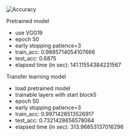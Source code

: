 ![Accuracy](https://user-images.githubusercontent.com/66017052/115433993-2314b400-a243-11eb-8b51-b7b36e87f97a.png)

Pretrained model
+ use VGG19
+ epoch 50
+ early stopping patience=3
+ train_acc:  0.9885714054107666
+ test_acc:  0.6875
+ elapsed time (in sec):  141.11554384231567

Transfer learning model
+ load pretrained model
+ trainable layers with start block5 
+ epoch 50
+ early stopping patience=3
+ train_acc:  0.9971428513526917
+ test_acc:  0.7321428656578064
+ elapsed time (in sec):  313.96853137016296
